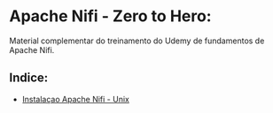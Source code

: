 # Apache Nifi - Zero to Hero:
Material complementar do treinamento do Udemy de fundamentos de Apache Nifi.

## Indice:
* [Instalaçao Apache Nifi - Unix](https://github.com/AnselmoBorges/udemy02/blob/master/passoapasso/instalacao_unix.md)
